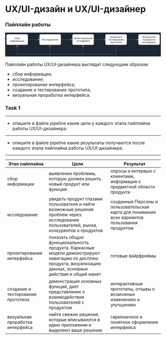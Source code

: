# UX/UI-дизайн и UX/UI-дизайнер

### Пайплайн работы

![chapter_3_1](../misc/images/chapter_3_2.png)

Пайплайн работы UX/UI-дизайнера выглядит следующим образом:
* сбор информации;
* исследование;
* проектирование интерфейса;
* создание и тестирование прототипа;
* визуальная проработка интерфейса.


### Task 1
---
* опишите в файле pipeline какие цели у каждого этапа пайплайна работы UX/UI-дизайнера:
---
* опишите в файле pipeline какие результаты получаются после каждого этапа пайплайна работы UX/UI-дизайнера:
---


| Этап пайплайна  | Цели  | Результат |
|-----------------|-------|-----------|
| сбор информации | выявление проблемы, которую должен решить новый продукт или функция. |  опросы и интервью с клиентами, информация о предметной области продукта
| исследование  | увидеть продукт глазами пользователя и найти возможные решения проблем через: исследование пользователей, рынка, конкурентов и продуктов | созданные Персоны и пользовательская карта для понимания всех вариантов пользования продуктом
| проектирование интерфейса | показать общую функциональность продукта. Каркасные модели демонстрируют навигацию по дисплею продукта, визуализацию данных, основные действия и общий макет | готовые вайрфреймы
| создание и тестирование прототипа | демонстрация основных функций, дает представление о взаимодействии пользователей с продуктом |  интерактивные прототипы, отзывы о возможных изменениях и улучшениях
| визуальная проработка интерфейса  | найти свежие решения, которые вписываются в идею приложения и выделяют ваше решение | гармоничное и понятное оформление интерфейса

 






